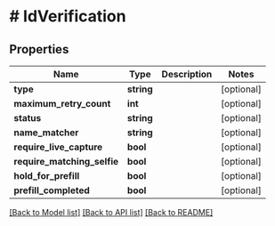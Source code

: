 # # IdVerification

## Properties

Name | Type | Description | Notes
------------ | ------------- | ------------- | -------------
**type** | **string** |  | [optional]
**maximum_retry_count** | **int** |  | [optional]
**status** | **string** |  | [optional]
**name_matcher** | **string** |  | [optional]
**require_live_capture** | **bool** |  | [optional]
**require_matching_selfie** | **bool** |  | [optional]
**hold_for_prefill** | **bool** |  | [optional]
**prefill_completed** | **bool** |  | [optional]

[[Back to Model list]](../../README.md#models) [[Back to API list]](../../README.md#endpoints) [[Back to README]](../../README.md)
